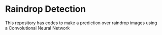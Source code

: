 # Raindrop Detection
This repository has codes to make a prediction over raindrop images using a Convolutional Neural Network
